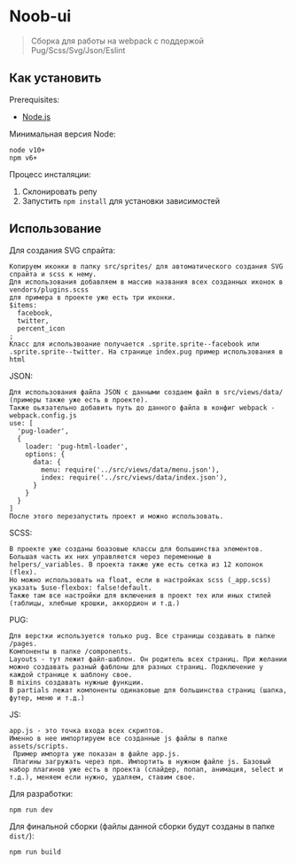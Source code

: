 # Noob-ui

> Сборка для работы на webpack c поддержой Pug/Scss/Svg/Json/Eslint

## Как установить

Prerequisites:
* [Node.js](http://nodejs.org/)

Минимальная версия Node:
```
node v10+
npm v6+
```

Процесс инсталяции:

1. Склонировать репу
2. Запустить ```npm install``` для установки зависимостей

## Использование

Для создания SVG спрайта:
```
Копируем иконки в папку src/sprites/ для автоматического создания SVG спрайта и scss к нему.
Для использования добавляем в массив названия всех созданных иконок в vendors/plugins.scss
для примера в проекте уже есть три иконки.
$items:
  facebook,
  twitter,
  percent_icon
;
Класс для использвоание получается .sprite.sprite--facebook или .sprite.sprite--twitter. На странице index.pug пример использования в html
```

JSON:
```
Для использования файла JSON с данными создаем файл в src/views/data/ (примеры также уже есть в проекте). 
Также оьязательно добавить путь до данного файла в конфиг webpack - webpack.config.js
use: [
  'pug-loader',
  {
    loader: 'pug-html-loader',
    options: {
      data: {
        menu: require('../src/views/data/menu.json'),
        index: require('../src/views/data/index.json'),
      }
    }
  }
]
После этого перезапустить проект и можно использовать.
```

SCSS:
```
В проекте уже созданы боазовые классы для большинства элементов. 
Большая часть их них управляется через переменные в helpers/_variables. В проекта также уже есть сетка из 12 колонок (flex). 
Но можно использовать на float, если в настройках scss (_app.scss) указать $use-flexbox: false!default.
Также там все настройки для включения в проект тех или иных стилей (таблицы, хлебные крошки, аккордион и т.д.)
```

PUG:
```
Для верстки используется только pug. Все страницы создавать в папке /pages.
Компоненты в папке /components.
Layouts - тут лежит файл-шаблон. Он родитель всех страниц. При желании можно создавать разный фаблоны для разных страниц. Подключение у каждой странице к шаблону свое.
В mixins создавать нужные функции.
В partials лежат компоненты одинаковые для большинства страниц (шапка, футер, меню и т.д.)
```

JS:
```
app.js - это точка входа всех скриптов. 
Именно в нее импортируем все созданные js файлы в папке assets/scripts.
 Пример импорта уже показан в файле app.js.
 Плагины загружать через npm. Импортить в нужном файле js. Базовый набор плагинов уже есть в проекта (слайдер, попап, анимация, select и т.д.), меняем если нужно, удаляем, ставим свое.
```

Для разработки:
```
npm run dev
```

Для финальной сборки (файлы данной сборки будут созданы в папке ```dist/```): 
```
npm run build
```
